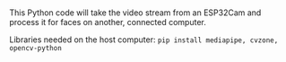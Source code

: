 #
This Python code will take the video stream from an ESP32Cam and process it for faces on another, connected computer.

Libraries needed on the host computer:
`pip install mediapipe, cvzone, opencv-python`